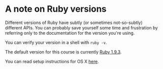 # A note on Ruby versions

Different versions of Ruby have subtly (or sometimes not-so-subtly)
different APIs. You can probably save yourself some time and
frustration by referring only to the documentation for the version
you're using.

You can verify your version in a shell with `ruby -v`.

The default version for this course is currently [Ruby
1.9.3](http://ruby-doc.org/core-1.9.3/).

You can read setup instructions for OS X
[here][ruby-setup-instructions].

[ruby-setup-instructions]: https://github.com/appacademy/meta/blob/master/ruby-setup-instructions.md
